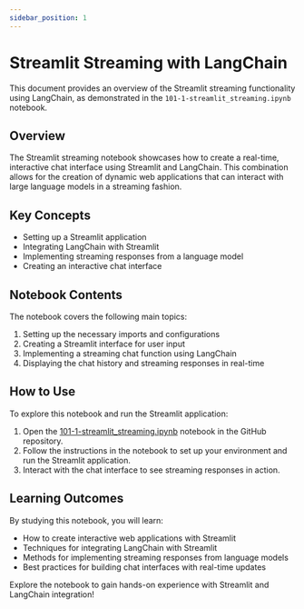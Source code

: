 ```yaml
---
sidebar_position: 1
---
```


# Streamlit Streaming with LangChain

This document provides an overview of the Streamlit streaming functionality using LangChain, as demonstrated in the `101-1-streamlit_streaming.ipynb` notebook.

## Overview

The Streamlit streaming notebook showcases how to create a real-time, interactive chat interface using Streamlit and LangChain. This combination allows for the creation of dynamic web applications that can interact with large language models in a streaming fashion.

## Key Concepts

- Setting up a Streamlit application
- Integrating LangChain with Streamlit
- Implementing streaming responses from a language model
- Creating an interactive chat interface

## Notebook Contents

The notebook covers the following main topics:

1. Setting up the necessary imports and configurations
2. Creating a Streamlit interface for user input
3. Implementing a streaming chat function using LangChain
4. Displaying the chat history and streaming responses in real-time

## How to Use

To explore this notebook and run the Streamlit application:

1. Open the [101-1-streamlit_streaming.ipynb](https://github.com/aimug-org/austin_langchain/blob/main/labs/LangChain_101/101-1-streamlit_streaming.ipynb) notebook in the GitHub repository.
2. Follow the instructions in the notebook to set up your environment and run the Streamlit application.
3. Interact with the chat interface to see streaming responses in action.

## Learning Outcomes

By studying this notebook, you will learn:

- How to create interactive web applications with Streamlit
- Techniques for integrating LangChain with Streamlit
- Methods for implementing streaming responses from language models
- Best practices for building chat interfaces with real-time updates

Explore the notebook to gain hands-on experience with Streamlit and LangChain integration!
